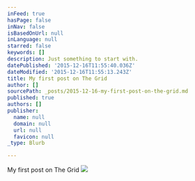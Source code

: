 ```yaml
---
inFeed: true
hasPage: false
inNav: false
isBasedOnUrl: null
inLanguage: null
starred: false
keywords: []
description: Just something to start with.
datePublished: '2015-12-16T11:55:40.036Z'
dateModified: '2015-12-16T11:55:13.243Z'
title: My first post on The Grid
author: []
sourcePath: _posts/2015-12-16-my-first-post-on-the-grid.md
published: true
authors: []
publisher:
  name: null
  domain: null
  url: null
  favicon: null
_type: Blurb

---
```

My first post on The Grid
![](https://the-grid-user-content.s3-us-west-2.amazonaws.com/f19bf07c-3382-49b2-bc9f-13a8cf647ce5.JPG)
